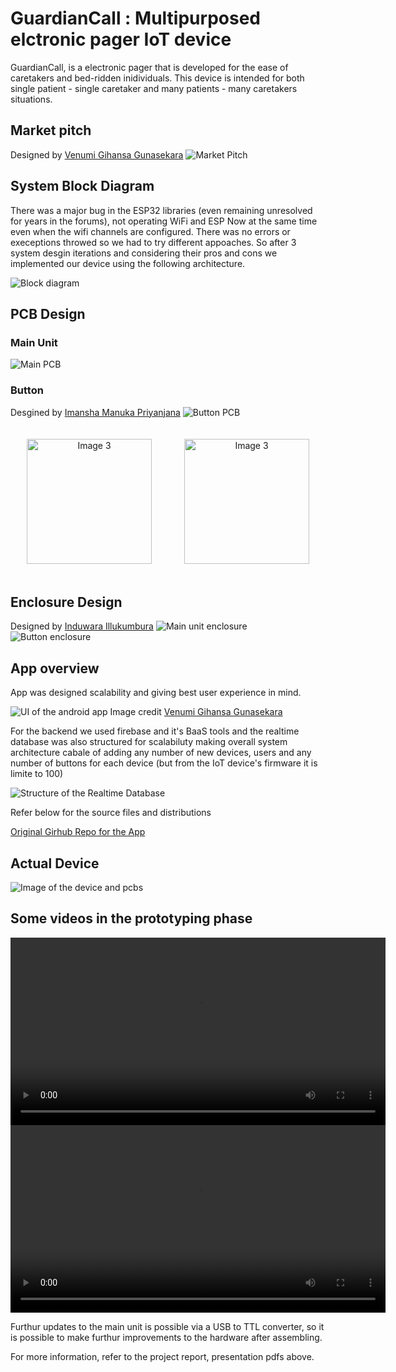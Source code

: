 # GuardianCall : Multipurposed elctronic pager IoT device

GuardianCall, is a electronic pager that is developed for the ease of caretakers and bed-ridden inidividuals. This device is intended for both single patient - single caretaker and many patients - many caretakers situations.

## Market pitch

Designed by [Venumi Gihansa Gunasekara](https://github.com/venumigihansa)
![Market Pitch](./Assets/marketpitch_techwizards.png)


## System Block Diagram

There was a major bug in the ESP32 libraries (even remaining unresolved for years in the forums), not operating WiFi and ESP Now at the same time even when the wifi channels are configured. There was no errors or execeptions throwed so we had to try different appoaches.
So after 3 system desgin iterations and considering their pros and cons we implemented our device using the following architecture.

![Block diagram](./Assets/Drawing.jpeg)

## PCB Design

### Main Unit

![Main PCB](./Assets/presentation_tech%20wizards-10.png)


### Button

Desgined by [Imansha Manuka Priyanjana](https://github.com/imansha321?tab=followers)
![Button PCB](./Assets/presentation_tech%20wizards-11.png)

<div style="display: flex; justify-content: space-around; text-align: center;">
    <img src="Assets/20240614_232553.jpg" alt="Image 3" width="200" style="margin: 20px ;">
    <img src="Assets/20240614_232625.jpg" alt="Image 3" width="200" style="margin: 20px ;">
</div>

## Enclosure Design

Designed by [Induwara Illukumbura](https://github.com/induwara-iluk)
![Main unit enclosure](/Assets/presentation_tech%20wizards-12.png)
![Button enclosure](/Assets/presentation_tech%20wizards-13.png)

## App overview

App was designed scalability and giving best user experience in mind. 

![UI of the android app](./Assets/GuardianCall_Manual-2.png)
Image credit [Venumi Gihansa Gunasekara](https://github.com/venumigihansa)

For the backend we used firebase and it's BaaS tools and the realtime database was also structured for scalabiluty making overall system architecture cabale of adding any number of new devices, users and any number of buttons for each device (but from the IoT device's firmware it is limite to 100)

![Structure of the Realtime Database](./Assets/Screenshot%20(18).png)

Refer below for the source files and distributions

[Original Girhub Repo for the App](https://github.com/KiranGunathilaka/guardian-call-app)

## Actual Device

![Image of the device and pcbs](Assets/presentation_tech%20wizards-20.png)

## Some videos in the prototyping phase

<video controls width="600">
  <source src="/Assets/VID-20240501-WA0005.mp4" type="video/mp4">
</video>

<video controls width="600">
  <source src="/Assets/VID-20240509-WA0002.mp4" type="video/mp4">
</video>

Furthur updates to the main unit is possible via a USB to TTL converter, so it is possible to make furthur improvements to the hardware after assembling.

For more information, refer to the project report, presentation pdfs above.


